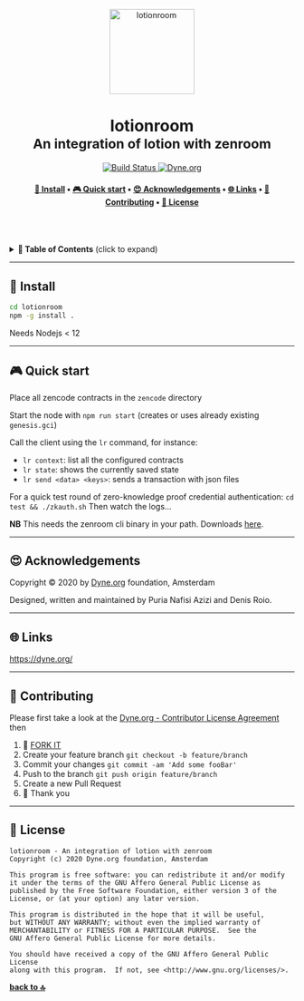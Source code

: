 <p align="center">
  <a href="https://www.dyne.org">
    <img alt="lotionroom" src="https://www.oldbookillustrations.com/wp-content/high-res/n-d-1873-1877/carbonated-water-device-768.jpg" width="150" />
  </a>
</p>

<h1 align="center">
  lotionroom</br>
  <sub>An integration of lotion with zenroom</sub>
</h1>

<p align="center">
  <a href="https://travis-ci.com/dyne/lotionroom">
    <img src="https://travis-ci.com/dyne/lotionroom.svg?branch=master" alt="Build Status">
  </a>
  <a href="https://dyne.org">
    <img src="https://img.shields.io/badge/%3C%2F%3E%20with%20%E2%9D%A4%20by-Dyne.org-blue.svg" alt="Dyne.org">
  </a>
</p>


<h4 align="center">
  <a href="#-install">💾 Install</a>
  <span> • </span>
  <a href="#-quick-start">🎮 Quick start</a>
  <span> • </span>
  <a href="#-acknowledgements">😍 Acknowledgements</a>
  <span> • </span>
  <a href="#-links">🌐 Links</a>
  <span> • </span>
  <a href="#-contributing">👤 Contributing</a>
  <span> • </span>
  <a href="#-license">💼 License</a>
</h4>

<br><br>


<details id="toc">
 <summary><strong>🚩 Table of Contents</strong> (click to expand)</summary>

* [Install](#-install)
* [Quick start](#-quick-start)
* [Acknowledgements](#-acknowledgements)
* [Links](#-links)
* [Contributing](#-contributing)
* [License](#-license)
</details>

***
## 💾 Install
```bash
cd lotionroom
npm -g install .
```

Needs Nodejs < 12

***
## 🎮 Quick start

Place all zencode contracts in the `zencode` directory

Start the node with `npm run start` (creates or uses already existing `genesis.gci`)

Call the client using the `lr` command, for instance:
- `lr context`: list all the configured contracts
- `lr state`: shows the currently saved state
- `lr send <data> <keys>`: sends a transaction with json files

For a quick test round of zero-knowledge proof credential authentication:
`cd test && ./zkauth.sh`
Then watch the logs...

**NB** This needs the zenroom cli binary in your path. Downloads [here](https://dev.zenroom.org/#download). 

***
## 😍 Acknowledgements

Copyright © 2020 by [Dyne.org](https://www.dyne.org) foundation, Amsterdam

Designed, written and maintained by Puria Nafisi Azizi and Denis Roio.

***
## 🌐 Links

https://dyne.org/

***
## 👤 Contributing

Please first take a look at the [Dyne.org - Contributor License Agreement](CONTRIBUTING.md) then

1.  🔀 [FORK IT](../../fork)
2.  Create your feature branch `git checkout -b feature/branch`
3.  Commit your changes `git commit -am 'Add some fooBar'`
4.  Push to the branch `git push origin feature/branch`
5.  Create a new Pull Request
6.  🙏 Thank you


***
## 💼 License
    lotionroom - An integration of lotion with zenroom
    Copyright (c) 2020 Dyne.org foundation, Amsterdam

    This program is free software: you can redistribute it and/or modify
    it under the terms of the GNU Affero General Public License as
    published by the Free Software Foundation, either version 3 of the
    License, or (at your option) any later version.

    This program is distributed in the hope that it will be useful,
    but WITHOUT ANY WARRANTY; without even the implied warranty of
    MERCHANTABILITY or FITNESS FOR A PARTICULAR PURPOSE.  See the
    GNU Affero General Public License for more details.

    You should have received a copy of the GNU Affero General Public License
    along with this program.  If not, see <http://www.gnu.org/licenses/>.

**[back to 🔝](#toc)**
